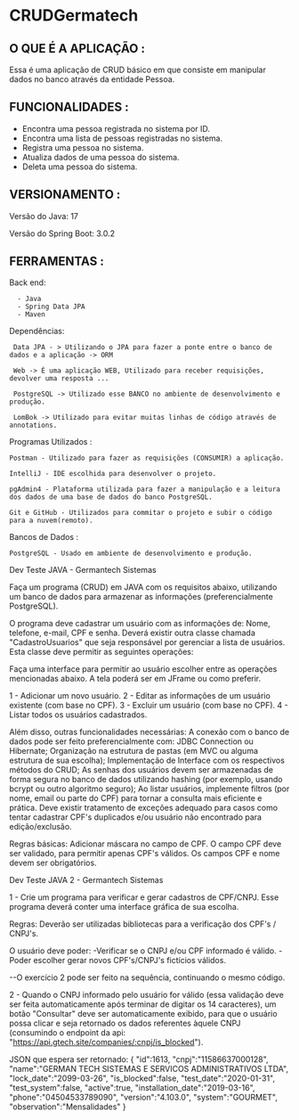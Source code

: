 # CRUDGermatech

## O QUE É A APLICAÇÃO :

Essa é uma aplicação de CRUD básico em que consiste em manipular dados no banco através da entidade Pessoa.

## FUNCIONALIDADES :

- Encontra uma pessoa registrada no sistema por ID.
- Encontra uma lista de pessoas registradas no sistema.
- Registra uma pessoa no sistema.
- Atualiza dados de uma pessoa do sistema.
- Deleta uma pessoa do sistema.

## VERSIONAMENTO :

Versão do Java: 17

Versão do Spring Boot: 3.0.2

## FERRAMENTAS :

Back end:

      - Java
      - Spring Data JPA
      - Maven

Dependências:

     Data JPA - > Utilizando o JPA para fazer a ponte entre o banco de dados e a aplicação -> ORM

     Web -> É uma aplicação WEB, Utilizado para receber requisições, devolver uma resposta ...

     PostgreSQL -> Utilizado esse BANCO no ambiente de desenvolvimento e produção.

     LomBok -> Utilizado para evitar muitas linhas de código através de annotations.

Programas Utilizados :

    Postman - Utilizado para fazer as requisições (CONSUMIR) a aplicação.
    
    IntelliJ - IDE escolhida para desenvolver o projeto.
    
    pgAdmin4 - Plataforma utilizada para fazer a manipulação e a leitura dos dados de uma base de dados do banco PostgreSQL.
    
    Git e GitHub - Utilizados para commitar o projeto e subir o código para a nuvem(remoto).

Bancos de Dados :

    PostgreSQL - Usado em ambiente de desenvolvimento e produção.

Dev Teste JAVA - Germantech Sistemas

Faça um programa (CRUD) em JAVA com os requisitos abaixo, utilizando um banco de dados para armazenar as informações (preferencialmente PostgreSQL).


O programa deve cadastrar um usuário com as informações de: Nome, telefone, e-mail, CPF e senha.
Deverá existir outra classe chamada "CadastroUsuarios" que seja responsável por gerenciar a lista de usuários. Esta classe deve permitir as seguintes operações:

Faça uma interface para permitir ao usuário escolher entre as operações mencionadas abaixo. A tela poderá ser em JFrame ou como preferir.

1 - Adicionar um novo usuário.
2 - Editar as informações de um usuário existente (com base no CPF).
3 - Excluir um usuário (com base no CPF).
4 - Listar todos os usuários cadastrados.

Além disso, outras funcionalidades necessárias:
A conexão com o banco de dados pode ser feito preferencialmente com: JDBC Connection ou Hibernate;
Organização na estrutura de pastas (em MVC ou alguma estrutura de sua escolha);
Implementação de Interface com os respectivos métodos do CRUD;
As senhas dos usuários devem ser armazenadas de forma segura no banco de dados utilizando hashing (por exemplo, usando bcrypt ou outro algoritmo seguro);
Ao listar usuários, implemente filtros (por nome, email ou parte do CPF) para tornar a consulta mais eficiente e prática.
Deve existir tratamento de exceções adequado para casos como tentar cadastrar CPF's duplicados e/ou usuário não encontrado para edição/exclusão.

Regras básicas:
Adicionar máscara no campo de CPF.
O campo CPF deve ser validado, para permitir apenas CPF's válidos.
Os campos CPF e nome devem ser obrigatórios.






Dev Teste JAVA 2 - Germantech Sistemas

1 - Crie um programa para verificar e gerar cadastros de CPF/CNPJ. Esse programa deverá conter uma interface gráfica de sua escolha.

Regras: Deverão ser utilizadas bibliotecas para a verificação dos CPF's / CNPJ's.


O usuário deve poder:
-Verificar se o CNPJ e/ou CPF informado é válido.
-Poder escolher gerar novos CPF's/CNPJ's fictícios válidos.


--O exercício 2 pode ser feito na sequência, continuando o mesmo código.

2 - Quando o CNPJ informado pelo usuário for válido (essa validação deve ser feita automaticamente após terminar de digitar os 14 caracteres), um botão "Consultar" deve ser automaticamente exibido, para que o usuário possa clicar e seja retornado os dados referentes àquele CNPJ (consumindo o endpoint da api: "https://api.gtech.site/companies/:cnpj/is_blocked").

JSON que espera ser retornado:
    {
        "id":1613,
        "cnpj":"11586637000128",
        "name":"GERMAN TECH SISTEMAS E SERVICOS ADMINISTRATIVOS LTDA",
        "lock_date":"2099-03-26",
        "is_blocked":false,
        "test_date":"2020-01-31",
        "test_system":false,
        "active":true,
        "installation_date":"2019-03-16",
        "phone":"04504533789090",
        "version":"4.103.0",
        "system":"GOURMET",
        "observation":"Mensalidades"
    }
